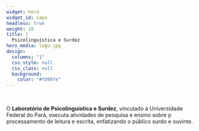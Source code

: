```yaml
---
widget: hero
widget_id: capa
headless: true
weight: 10
title: |
  Psicolinguística e Surdez
hero_media: logo.jpg
design:
  columns: "1"
  css_style: null
  css_class: null
  background:
    color: "#fd997e"
---
```


<br>

O **Laboratório de Psicolinguística e Surdez**, vinculado à Universidade Federal do Pará, executa atividades de pesquisa e ensino sobre p processamento de leitura e escrita, enfatizando o público surdo e ouvinte.
